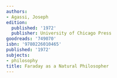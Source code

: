 ```yaml
---
authors:
- Agassi, Joseph
edition:
  published: '1972'
  publisher: University of Chicago Press
goodreads: '749070'
isbn: '9780226010465'
published: '1972'
subjects:
- philosophy
title: Faraday as a Natural Philosopher
---
```


